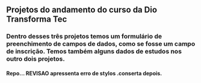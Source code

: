 ## Projetos do andamento do curso da Dio Transforma Tec

### Dentro desses três projetos temos um formulário de preenchimento de campos de dados, como se fosse um campo de inscrição. Temos também alguns dados de estudos nos outro dois projetos.

#### Repo... REVISAO apressenta erro de stylos .conserta depois.